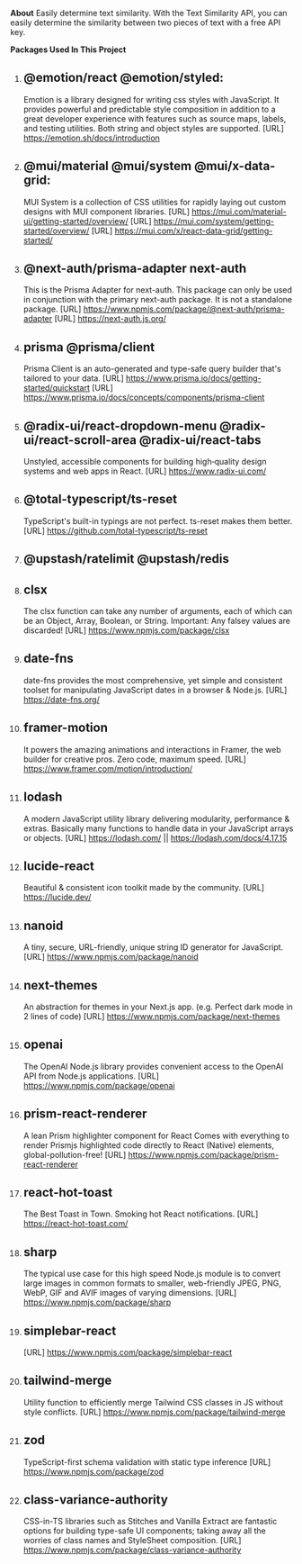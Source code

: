 **About**
Easily determine text similarity. With the Text Similarity API, you can easily determine the similarity between two pieces of text with a free API key.

**Packages Used In This Project**

1. ## @emotion/react @emotion/styled:

   Emotion is a library designed for writing css styles with JavaScript. It provides powerful and predictable style composition in addition to a great developer experience with features such as source maps, labels, and testing utilities. Both string and object styles are supported.
   [URL] https://emotion.sh/docs/introduction

2. ## @mui/material @mui/system @mui/x-data-grid:

   MUI System is a collection of CSS utilities for rapidly laying out custom designs with MUI component libraries.
   [URL] https://mui.com/material-ui/getting-started/overview/
   [URL] https://mui.com/system/getting-started/overview/
   [URL] https://mui.com/x/react-data-grid/getting-started/

3. ## @next-auth/prisma-adapter next-auth

   This is the Prisma Adapter for next-auth. This package can only be used in conjunction with the primary next-auth package. It is not a standalone package.
   [URL] https://www.npmjs.com/package/@next-auth/prisma-adapter
   [URL] https://next-auth.js.org/

4. ## prisma @prisma/client

   Prisma Client is an auto-generated and type-safe query builder that's tailored to your data.
   [URL] https://www.prisma.io/docs/getting-started/quickstart
   [URL] https://www.prisma.io/docs/concepts/components/prisma-client

5. ## @radix-ui/react-dropdown-menu @radix-ui/react-scroll-area @radix-ui/react-tabs

   Unstyled, accessible components for building high‑quality design systems and web apps in React.
   [URL] https://www.radix-ui.com/

6. ## @total-typescript/ts-reset

   TypeScript's built-in typings are not perfect. ts-reset makes them better.
   [URL] https://github.com/total-typescript/ts-reset

7. ## @upstash/ratelimit @upstash/redis

8. ## clsx

   The clsx function can take any number of arguments, each of which can be an Object, Array, Boolean, or String.
   Important: Any falsey values are discarded!
   [URL] https://www.npmjs.com/package/clsx

9. ## date-fns

   date-fns provides the most comprehensive, yet simple and consistent toolset for manipulating JavaScript dates in a browser & Node.js.
   [URL] https://date-fns.org/

10. ## framer-motion

    It powers the amazing animations and interactions in Framer, the web builder for creative pros. Zero code, maximum speed.
    [URL] https://www.framer.com/motion/introduction/

11. ## lodash

    A modern JavaScript utility library delivering modularity, performance & extras. Basically many functions to handle data in your JavaScript arrays or objects.
    [URL] https://lodash.com/ || https://lodash.com/docs/4.17.15

12. ## lucide-react

    Beautiful & consistent icon toolkit made by the community.
    [URL] https://lucide.dev/

13. ## nanoid

    A tiny, secure, URL-friendly, unique string ID generator for JavaScript.
    [URL] https://www.npmjs.com/package/nanoid

14. ## next-themes

    An abstraction for themes in your Next.js app. (e.g. Perfect dark mode in 2 lines of code)
    [URL] https://www.npmjs.com/package/next-themes

15. ## openai

    The OpenAI Node.js library provides convenient access to the OpenAI API from Node.js applications.
    [URL] https://www.npmjs.com/package/openai

16. ## prism-react-renderer

    A lean Prism highlighter component for React Comes with everything to render Prismjs highlighted code directly to React (Native) elements, global-pollution-free!
    [URL] https://www.npmjs.com/package/prism-react-renderer

17. ## react-hot-toast

    The Best Toast in Town. Smoking hot React notifications.
    [URL] https://react-hot-toast.com/

18. ## sharp

    The typical use case for this high speed Node.js module is to convert large images in common formats to smaller, web-friendly JPEG, PNG, WebP, GIF and AVIF images of varying dimensions.
    [URL] https://www.npmjs.com/package/sharp

19. ## simplebar-react

    [URL] https://www.npmjs.com/package/simplebar-react

20. ## tailwind-merge

    Utility function to efficiently merge Tailwind CSS classes in JS without style conflicts.
    [URL] https://www.npmjs.com/package/tailwind-merge

21. ## zod

    TypeScript-first schema validation with static type inference
    [URL] https://www.npmjs.com/package/zod

22. ## class-variance-authority
    CSS-in-TS libraries such as Stitches and Vanilla Extract are fantastic options for building type-safe UI components; taking away all the worries of class names and StyleSheet composition.
    [URL] https://www.npmjs.com/package/class-variance-authority
